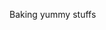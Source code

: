 Baking yummy stuffs

<!---
nillegal/nillegal is a ✨ special ✨ repository because its `README.md` (this file) appears on your GitHub profile.
You can click the Preview link to take a look at your changes.
--->
